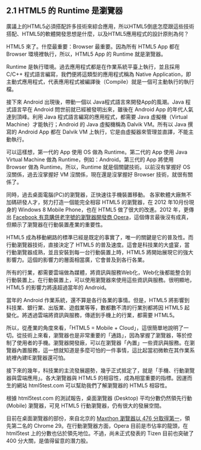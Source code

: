 ## 2.1 HTML5 的 Runtime 是瀏覽器

廣議上的HTML5必須搭配許多技術來綜合應用，所以HTML5倒底怎麼跟這些技術搭配、HTML5的軟體開發思想是什麼，以及HTML5應用程式的設計原則為何？

HTML5 來了。什麼最重要：Browser 最重要。因為所有 HTML5 App 都在 Browser 環境裡執行，所以，HTML5 App 的 Runtime 就是瀏覽器。

Runtime 是執行環境。過去應用程式都是在作業系統平臺上執行，並且採用 C/C++ 程式語言編寫，我們便將這類型的應用程式稱為 Native Application，即主動式應用程式，代表應用程式被編譯後（Compile）就是一個可主動執行的執行檔。

接下來 Android 出現後，帶動一個以 Java程式語言來開發App的風潮。Java 程式語言早在 Android 問世前就已經被發明出來，雖後在 Android App 的年代人氣達到頂峰。利用 Java 程式語言編寫的應用程式，都需要 Java 虛擬機（Virtual Machine）才能執行；Android 的 Java 虛擬機稱為 Dalvik VM。所有以 Java 撰寫的 Android App 都在 Dalvik VM 上執行，它是由虛擬器來管理並直譯，不能主動執行。

可以這樣想，第一代的 App 使用 OS 做為 Runtime。第二代的 App 使用 Java Virtual Machine 做為 Runtime，例如：Android。第三代的 App 將使用 Browser 做為 Runtime。所以，Runtime 就是個關鍵技術。以前沒有掌握好 OS 沒關係，過去沒掌握好 VM 沒關係，現在還是沒掌握好 Browser 技術，就很有關係了。

同時，過去桌面電腦(PC)的瀏覽器，正快速往手機裝置移動。 各家軟體大廠無不加碼研發人才，努力打造一個能完全相容 HTML5 的瀏覽器，在 2012 年10月份現身的 Windows 8 Mobile Phone，也在 HTML5 做了很大的改進。2012 年，更傳出 [Facebook 有意購併老字號的瀏覽器開發商 Opera][1]，這個傳言最後沒有成真，但顯示了瀏覽器在行動裝置產業的重要性。

[1]: http://www.techbang.com/posts/9559-facebook-to-buy-opera-browser "Facebook 要買下 Opera 瀏覽器，為自家瀏覽器預做準備？"

HTML5 成為移動網路的標準已經是既定的事實了，唯一的關鍵是它的普及性。而行動瀏覽器技術，直接決定了 HTML5 的普及速度。這會是科技業的大盛宴，當行動瀏覽器成熟，並且安裝到每一台行動裝置上時，HTML5 將開始展現它的強大影響力。這個的影響力的層面相當廣，它會普及到各行各業。

所有的行業，都需要雲端做為媒體，將資訊與服務Web化，Web化後都能整合到行動裝置上。在行動裝置上，可以使用瀏覽器來使用這些資訊與服務。很明顯地，HTML5 的影響力將遠超過當年的 Android。

當年的 Android 作業系統，還不算是各行各業的事情。但是，HTML5 將影響到科技業、銀行業、出版業、遊戲業等等，數都數不清的行業別都將因 HTML5 起變化。將透過雲端將資訊與服務，傳遞到手機上的行業，都需要 HTML5。

所以，從產業的角度來看，「HTML5 = Mobile + Cloud」，這很簡單地說明了一切。從技術上來看，瀏覽器也是非常重要的「通路」，因為掌握了瀏覽器，等於控制了使用者的手機。瀏覽器開發廠，可以在瀏覽器「內置」一些資訊與服務。在瀏覽器內置服務，這一想就知道是多麼可怕的一件事情，這比起當初微軟在其作業系統裡內建IE瀏覽器還可怕。

接下來的幾年，科技業的主流發展趨勢，幾乎正式抵定了，就是「手機、行動瀏覽器與雲端應用」。各大瀏覽器與 HTML5 的相容性，成為相當重要的指標。因運而生的網站 html5test.com 可以幫助我們了解瀏覽器的 HTML5 相容性。

根據 html5test.com 的測試報告，桌面瀏覽器 (Desktop) 平均分數仍然領先行動 (Mobile) 瀏覽器，可見 HTML5 行動瀏覽器，仍有很大的發展空間。

目前在桌面瀏覽器的部份，來自北京的 [Maxthon 瀏覽器以 476 分取得第一][2]，領先第二名的 Chrome 29。在行動瀏覽器方面，Opera 目前是市佔率的龍頭，在 html5test 上的分數也佔於領先地位。不過，尚未正式發表的 Tizen 目前也突破了 400 分大關，是值得留意的潛力股。

[2]: http://html5test.com/results/desktop.html "2013 年 10 月份的數據"